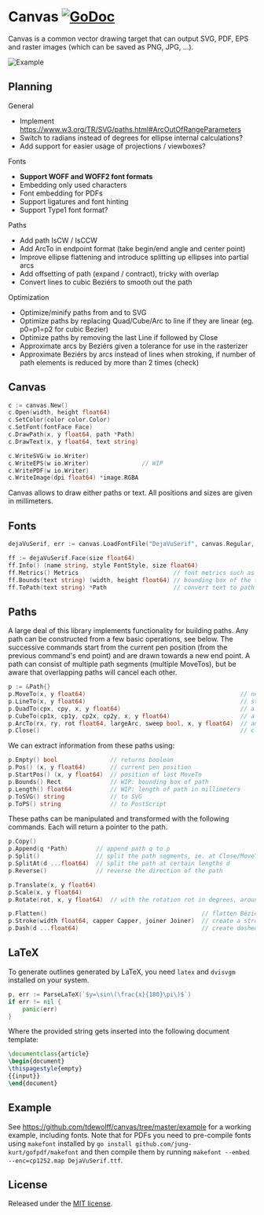 # Canvas <a name="canvas"></a> [![GoDoc](http://godoc.org/github.com/tdewolff/canvas?status.svg)](http://godoc.org/github.com/tdewolff/canvas)

Canvas is a common vector drawing target that can output SVG, PDF, EPS and raster images (which can be saved as PNG, JPG, ...).

![Example](https://raw.githubusercontent.com/tdewolff/canvas/master/example/example.png)


## Planning

General

* Implement https://www.w3.org/TR/SVG/paths.html#ArcOutOfRangeParameters
* Switch to radians instead of degrees for ellipse internal calculations?
* Add support for easier usage of projections / viewboxes?

Fonts

* **Support WOFF and WOFF2 font formats**
* Embedding only used characters
* Font embedding for PDFs
* Support ligatures and font hinting
* Support Type1 font format?

Paths

* Add path IsCW / IsCCW
* Add ArcTo in endpoint format (take begin/end angle and center point)
* Improve ellipse flattening and introduce splitting up ellipses into partial arcs
* Add offsetting of path (expand / contract), tricky with overlap
* Convert lines to cubic Beziérs to smooth out the path

Optimization

* Optimize/minify paths from and to SVG
* Optimize paths by replacing Quad/Cube/Arc to line if they are linear (eg. p0=p1=p2 for cubic Bezier)
* Optimize paths by removing the last Line if followed by Close
* Approximate arcs by Beziérs given a tolerance for use in the rasterizer
* Approximate Beziérs by arcs instead of lines when stroking, if number of path elements is reduced by more than 2 times (check)


## Canvas
``` go
c := canvas.New()
c.Open(width, height float64)
c.SetColor(color color.Color)
c.SetFont(fontFace Face)
c.DrawPath(x, y float64, path *Path)
c.DrawText(x, y float64, text string)

c.WriteSVG(w io.Writer)
c.WriteEPS(w io.Writer)               // WIP
c.WritePDF(w io.Writer)        
c.WriteImage(dpi float64) *image.RGBA
```

Canvas allows to draw either paths or text. All positions and sizes are given in millimeters.

## Fonts
``` go
dejaVuSerif, err := canvas.LoadFontFile("DejaVuSerif", canvas.Regular, "DejaVuSerif.ttf")  // TTF or OTF

ff := dejaVuSerif.Face(size float64)
ff.Info() (name string, style FontStyle, size float64)
ff.Metrics() Metrics                           // font metrics such as line height
ff.Bounds(text string) (width, height float64) // bounding box of the text in mm, processes new lines
ff.ToPath(text string) *Path                   // convert text to path
```


## Paths
A large deal of this library implements functionality for building paths. Any path can be constructed from a few basic operations, see below. The successive commands start from the current pen position (from the previous command's end point) and are drawn towards a new end point. A path can consist of multiple path segments (multiple MoveTos), but be aware that overlapping paths will cancel each other.

``` go
p := &Path{}
p.MoveTo(x, y float64)                                            // new path segment starting at (x,y)
p.LineTo(x, y float64)                                            // straight line to (x,y)
p.QuadTo(cpx, cpy, x, y float64)                                  // a quadratic Bézier with control point (cpx,cpy) and end point (x,y)
p.CubeTo(cp1x, cp1y, cp2x, cp2y, x, y float64)                    // a cubic Bézier with control points (cp1x,cp1y), (cp2x,cp2y) and end point (x,y)
p.ArcTo(rx, ry, rot float64, largeArc, sweep bool, x, y float64)  // an arc of an ellipse with radii (rx,ry), rotated by rot (in degrees), with flags largeArc and sweep (booleans, see https://www.w3.org/TR/SVG/paths.html#PathDataEllipticalArcCommands)
p.Close()                                                         // close the path, essentially a LineTo to the last MoveTo location
```

We can extract information from these paths using:

``` go
p.Empty() bool               // returns boolean
p.Pos() (x, y float64)       // current pen position
p.StartPos() (x, y float64)  // position of last MoveTo
p.Bounds() Rect              // WIP: bounding box of path
p.Length() float64           // WIP: length of path in millimeters
p.ToSVG() string             // to SVG
p.ToPS() string              // to PostScript
```

These paths can be manipulated and transformed with the following commands. Each will return a pointer to the path.

``` go
p.Copy()
p.Append(q *Path)        // append path q to p
p.Split()                // split the path segments, ie. at Close/MoveTo
p.SplitAt(d ...float64)  // split the path at certain lengths d
p.Reverse()              // reverse the direction of the path

p.Translate(x, y float64)
p.Scale(x, y float64)
p.Rotate(rot, x, y float64)  // with the rotation rot in degrees, around point (x,y)

p.Flatten()                                            // flatten Bézier and arc commands to straight lines
p.Stroke(width float64, capper Capper, joiner Joiner)  // create a stroke from a path of certain width, using capper and joiner for caps and joins
p.Dash(d ...float64)                                   // create dashed path with lengths d which are alternating the dash and the space
```


## LaTeX
To generate outlines generated by LaTeX, you need `latex` and `dvisvgm` installed on your system.

``` go
p, err := ParseLaTeX(`$y=\sin\(\frac{x}{180}\pi\)$`)
if err != nil {
    panic(err)
}
```

Where the provided string gets inserted into the following document template:

``` latex
\documentclass{article}
\begin{document}
\thispagestyle{empty}
{{input}}
\end{document}
```


## Example
See https://github.com/tdewolff/canvas/tree/master/example for a working example, including fonts. Note that for PDFs you need to pre-compile fonts using `makefont` installed by `go install github.com/jung-kurt/gofpdf/makefont` and then compile them by running `makefont --embed --enc=cp1252.map DejaVuSerif.ttf`.


## License
Released under the [MIT license](LICENSE.md).
